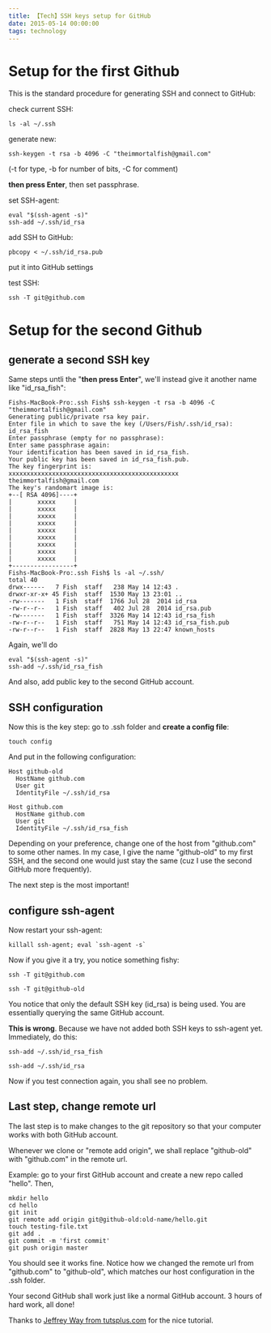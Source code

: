 ```yaml
---
title: 【Tech】SSH keys setup for GitHub
date: 2015-05-14 00:00:00
tags: technology
---
```


# Setup for the first Github

This is the standard procedure for generating SSH and connect to GitHub:

check current SSH:

    ls -al ~/.ssh

generate new:

    ssh-keygen -t rsa -b 4096 -C "theimmortalfish@gmail.com"

(-t for type, -b for number of bits, -C for comment)

__then press Enter__, then set passphrase.

set SSH-agent:

    eval "$(ssh-agent -s)"
    ssh-add ~/.ssh/id_rsa

add SSH to GitHub:

    pbcopy < ~/.ssh/id_rsa.pub

put it into GitHub settings

test SSH:

    ssh -T git@github.com

# Setup for the second Github

## generate a second SSH key

Same steps untli the "__then press Enter__", we'll instead give it another name like "id\_rsa\_fish":

    Fishs-MacBook-Pro:.ssh Fish$ ssh-keygen -t rsa -b 4096 -C "theimmortalfish@gmail.com"
    Generating public/private rsa key pair.
    Enter file in which to save the key (/Users/Fish/.ssh/id_rsa): id_rsa_fish
    Enter passphrase (empty for no passphrase): 
    Enter same passphrase again: 
    Your identification has been saved in id_rsa_fish.
    Your public key has been saved in id_rsa_fish.pub.
    The key fingerprint is:
    xxxxxxxxxxxxxxxxxxxxxxxxxxxxxxxxxxxxxxxxxxxxxxx theimmortalfish@gmail.com
    The key's randomart image is:
    +--[ RSA 4096]----+
    |       xxxxx     |
    |       xxxxx     |
    |       xxxxx     |
    |       xxxxx     |
    |       xxxxx     |
    |       xxxxx     |
    |       xxxxx     |
    |       xxxxx     |
    |       xxxxx     |
    +-----------------+
    Fishs-MacBook-Pro:.ssh Fish$ ls -al ~/.ssh/
    total 40
    drwx------   7 Fish  staff   238 May 14 12:43 .
    drwxr-xr-x+ 45 Fish  staff  1530 May 13 23:01 ..
    -rw-------   1 Fish  staff  1766 Jul 28  2014 id_rsa
    -rw-r--r--   1 Fish  staff   402 Jul 28  2014 id_rsa.pub
    -rw-------   1 Fish  staff  3326 May 14 12:43 id_rsa_fish
    -rw-r--r--   1 Fish  staff   751 May 14 12:43 id_rsa_fish.pub
    -rw-r--r--   1 Fish  staff  2828 May 13 22:47 known_hosts

Again, we'll do

    eval "$(ssh-agent -s)"
    ssh-add ~/.ssh/id_rsa_fish

And also, add public key to the second GitHub account. 

## SSH configuration

Now this is the key step: go to .ssh folder and __create a config file__: 

    touch config

And put in the following configuration:

    Host github-old
      HostName github.com
      User git
      IdentityFile ~/.ssh/id_rsa

    Host github.com
      HostName github.com
      User git
      IdentityFile ~/.ssh/id_rsa_fish

Depending on your preference, change one of the host from "github.com" to some other names. In my case, I give the name "github-old" to my first SSH, and the second one would just stay the same (cuz I use the second GitHub more frequently). 

The next step is the most important!

## configure ssh-agent

Now restart your ssh-agent:

    killall ssh-agent; eval `ssh-agent -s`

Now if you give it a try, you notice something fishy:

    ssh -T git@github.com

    ssh -T git@github-old

You notice that only the default SSH key (id\_rsa) is being used. You are essentially querying the same GitHub account. 

__This is wrong__. Because we have not added both SSH keys to ssh-agent yet. Immediately, do this: 

    ssh-add ~/.ssh/id_rsa_fish

    ssh-add ~/.ssh/id_rsa

Now if you test connection again, you shall see no problem. 

## Last step, change remote url

The last step is to make changes to the git repository so that your computer works with both GitHub account. 

Whenever we clone or "remote add origin", we shall replace "github-old" with "github.com" in the remote url. 

Example: go to your first GitHub account and create a new repo called "hello". Then,

    mkdir hello
    cd hello
    git init
    git remote add origin git@github-old:old-name/hello.git
    touch testing-file.txt
    git add .
    git commit -m 'first commit'
    git push origin master

You should see it works fine. Notice how we changed the remote url from "github.com" to "github-old", which matches our host configuration in the .ssh folder. 

Your second GitHub shall work just like a normal GitHub account. 3 hours of hard work, all done! 

Thanks to [Jeffrey Way from tutsplus.com](http://code.tutsplus.com/tutorials/how-to-work-with-github-and-multiple-accounts--net-22574) for the nice tutorial. 